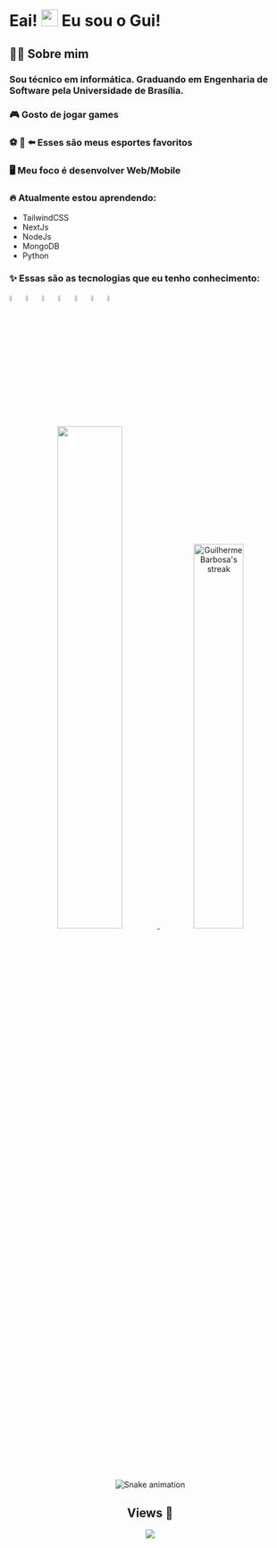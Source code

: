 # Eai! <img src="https://media.giphy.com/media/hvRJCLFzcasrR4ia7z/giphy.gif" width="30px"> Eu sou o Gui!</img>

## 🙋‍♂️ Sobre mim
### Sou técnico em informática. Graduando em Engenharia de Software pela Universidade de Brasília.

### 🎮 Gosto de jogar games
### ⚽ 🏀 ⬅️ Esses são meus <b>esportes favoritos</b>
### 🖥️ Meu foco é desenvolver <b>Web/Mobile</b>
### 🔥 Atualmente estou aprendendo:
- TailwindCSS
- NextJs
- NodeJs
- MongoDB
- Python
### ✨ Essas são as tecnologias que eu tenho conhecimento:
<div align="left">
  <img src="https://cdn.jsdelivr.net/gh/devicons/devicon/icons/react/react-original.svg" width=5%/>
  <img src="https://cdn.jsdelivr.net/gh/devicons/devicon/icons/html5/html5-original.svg" width=5%/>
  <img src="https://cdn.jsdelivr.net/gh/devicons/devicon/icons/css3/css3-original.svg" width=5%/>
  <img src="https://cdn.jsdelivr.net/gh/devicons/devicon/icons/docker/docker-original.svg" width=5%/>
  <img src="https://cdn.jsdelivr.net/gh/devicons/devicon/icons/javascript/javascript-original.svg" width=5%/>
  <img src="https://cdn.jsdelivr.net/gh/devicons/devicon/icons/typescript/typescript-original.svg" width=5%/>
  <img src="https://cdn.jsdelivr.net/gh/devicons/devicon/icons/selenium/selenium-original.svg" width=5%/>
</div>

#

<div align="center">
  <a href="https://github.com/guibrbs/github-readme-stats">
    <img width="48%" src="https://github-readme-stats.vercel.app/api?username=guibrbs&hide=issues&theme=tokyonight&show_icons=true&hide_border=true" />
    <a href="https://github.com/DenverCoder1/github-readme-streak-stats/blob/main/docs/themes/README.md">
    <img width='42%' title="🔥 Get streak stats for your profile at git.io/streak-stats" alt="Guilherme Barbosa's streak" src="https://github-readme-streak-stats.herokuapp.com/?user=guibrbs&theme=tokyonight&hide_border=true&stroke=0000"/>
       
   </a>
  
  ![Snake animation](https://github.com/guibrbs/guibrbs/blob/output/github-contribution-grid-snake.svg)
<div/>

## Views :eyes:
![](https://komarev.com/ghpvc/?username=guibrbs&style=for-the-badge&color=1a1b27)
  
